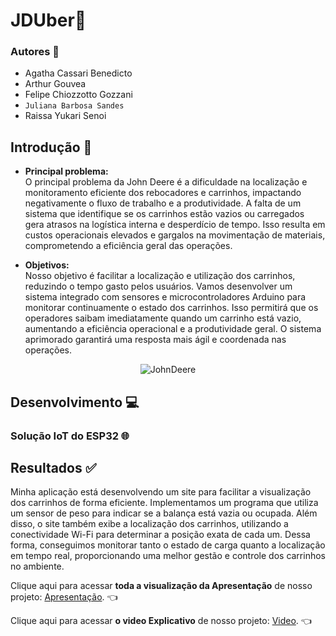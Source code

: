 # **JDUber**🚜

### Autores 👥
- Agatha Cassari Benedicto
- Arthur Gouvea
- Felipe Chiozzotto Gozzani 
- `Juliana Barbosa Sandes` 
- Raissa Yukari Senoi

## Introdução 📃

* **Principal problema:** <br>
  O principal problema da John Deere é a dificuldade na localização e monitoramento eficiente dos rebocadores e carrinhos, impactando negativamente o fluxo de trabalho e a        produtividade. A falta de um sistema que identifique se os carrinhos estão vazios ou carregados gera atrasos na logística interna e desperdício de tempo. Isso resulta em        custos operacionais elevados e gargalos na movimentação de materiais, comprometendo a eficiência geral das operações.
 
* **Objetivos:** <br>
  Nosso objetivo é facilitar a localização e utilização dos carrinhos, reduzindo o tempo gasto pelos usuários. Vamos desenvolver um sistema integrado com sensores e               microcontroladores Arduino para monitorar continuamente o estado dos carrinhos. Isso permitirá que os operadores saibam imediatamente quando um carrinho está vazio,         
  aumentando a eficiência operacional e a produtividade geral. O sistema aprimorado garantirá uma resposta mais ágil e coordenada nas operações.

<p align="center">
<img src="scr/assets/JB-img.png" alt="JohnDeere">
</p>

## Desenvolvimento 💻

### Solução IoT do ESP32 🌐

## Resultados ✅
 Minha aplicação está desenvolvendo um site para facilitar a visualização dos carrinhos de forma eficiente. Implementamos um programa que utiliza um sensor de peso para indicar se a balança está vazia ou ocupada. Além disso, o site também exibe a localização dos carrinhos, utilizando a conectividade Wi-Fi para determinar a posição exata de cada um. Dessa forma, conseguimos monitorar tanto o estado de carga quanto a localização em tempo real, proporcionando uma melhor gestão e controle dos carrinhos no ambiente.

Clique aqui para acessar **toda a visualização da Apresentação** de nosso projeto: [Apresentação](https://www.canva.com/design/DAGRsA8zfL4/sjx1QSsr5nYMGf09zac2kQ/edit?utm_content=DAGRsA8zfL4&utm_campaign=designshare&utm_medium=link2&utm_source=sharebutton). 👈 <br>

Clique aqui para acessar **o video Explicativo** de nosso projeto: [Video](). 👈 <br>

